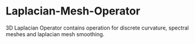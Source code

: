 # Laplacian-Mesh-Operator
3D Laplacian Operator contains operation for discrete curvature, spectral meshes and laplacian mesh smoothing.
